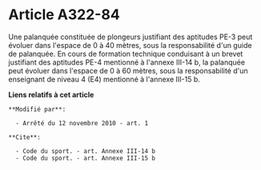 # Article A322-84

Une palanquée constituée de plongeurs justifiant des aptitudes PE-3 peut évoluer dans l'espace de 0 à 40 mètres, sous la
responsabilité d'un guide de palanquée. En cours de formation technique conduisant à un brevet justifiant des aptitudes PE-4
mentionné à l'annexe III-14 b, la palanquée peut évoluer dans l'espace de 0 à 60 mètres, sous la responsabilité d'un
enseignant de niveau 4 (E4) mentionné à l'annexe III-15 b.

**Liens relatifs à cet article**

	**Modifié par**:

	  - Arrêté du 12 novembre 2010 - art. 1

	**Cite**:

	  - Code du sport. - art. Annexe III-14 b
	  - Code du sport. - art. Annexe III-15 b
